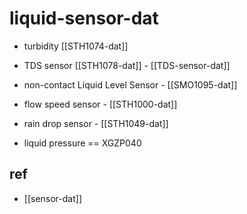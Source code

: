 
# liquid-sensor-dat

- turbidity [[STH1074-dat]]

- TDS sensor [[STH1078-dat]] - [[TDS-sensor-dat]]

- non-contact Liquid Level Sensor - [[SMO1095-dat]]

- flow speed sensor - [[STH1000-dat]]

- rain drop sensor - [[STH1049-dat]]

- liquid pressure == XGZP040


## ref 

- [[sensor-dat]]